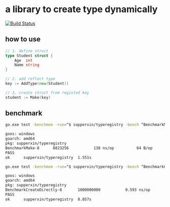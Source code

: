 # a library to create type dynamically

[![Build Status](https://travis-ci.org/xiaoxin01/typeregistry.svg?branch=master)](https://travis-ci.org/xiaoxin01/typeregistry)

## how to use

```go
// 1. define struct
type Student struct {
	Age  int
	Name string
}

// 2. add reflect type
key := AddType(new(Student))

// 3. create struct from registed key
student := Make(key)
```

## benchmark

```bash
go.exe test -benchmem -run=^$ supperxin/typeregistry -bench ^BenchmarkMake$

goos: windows
goarch: amd64
pkg: supperxin/typeregistry
BenchmarkMake-8   	 8823256	       138 ns/op	      64 B/op	       2 allocs/op
PASS
ok  	supperxin/typeregistry	1.551s
```

```bash
go.exe test -benchmem -run=^$ supperxin/typeregistry -bench ^BenchmarkCreateDirectly$

goos: windows
goarch: amd64
pkg: supperxin/typeregistry
BenchmarkCreateDirectly-8   	1000000000	         0.593 ns/op	       0 B/op	       0 allocs/op
PASS
ok  	supperxin/typeregistry	0.857s
```
